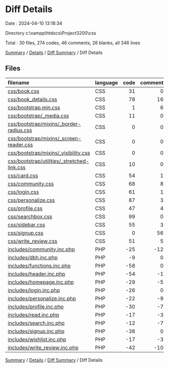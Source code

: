 # Diff Details

Date : 2024-04-10 13:18:34

Directory c:\\xampp\\htdocs\\Project3200\\css

Total : 30 files,  274 codes, 46 comments, 26 blanks, all 346 lines

[Summary](results.md) / [Details](details.md) / [Diff Summary](diff.md) / Diff Details

## Files
| filename | language | code | comment | blank | total |
| :--- | :--- | ---: | ---: | ---: | ---: |
| [css/book.css](/css/book.css) | CSS | 31 | 0 | 5 | 36 |
| [css/book_details.css](/css/book_details.css) | CSS | 78 | 16 | 20 | 114 |
| [css/bootstrap.min.css](/css/bootstrap.min.css) | CSS | 1 | 6 | 0 | 7 |
| [css/bootstrap/_media.css](/css/bootstrap/_media.css) | CSS | 11 | 0 | 2 | 13 |
| [css/bootstrap/mixins/_border-radius.css](/css/bootstrap/mixins/_border-radius.css) | CSS | 0 | 0 | 1 | 1 |
| [css/bootstrap/mixins/_screen-reader.css](/css/bootstrap/mixins/_screen-reader.css) | CSS | 0 | 0 | 1 | 1 |
| [css/bootstrap/mixins/_visibility.css](/css/bootstrap/mixins/_visibility.css) | CSS | 0 | 0 | 1 | 1 |
| [css/bootstrap/utilities/_stretched-link.css](/css/bootstrap/utilities/_stretched-link.css) | CSS | 10 | 0 | 1 | 11 |
| [css/card.css](/css/card.css) | CSS | 54 | 1 | 9 | 64 |
| [css/community.css](/css/community.css) | CSS | 68 | 8 | 14 | 90 |
| [css/login.css](/css/login.css) | CSS | 61 | 1 | 9 | 71 |
| [css/personalize.css](/css/personalize.css) | CSS | 87 | 3 | 13 | 103 |
| [css/profile.css](/css/profile.css) | CSS | 47 | 4 | 11 | 62 |
| [css/searchbox.css](/css/searchbox.css) | CSS | 99 | 0 | 17 | 116 |
| [css/sidebar.css](/css/sidebar.css) | CSS | 55 | 3 | 10 | 68 |
| [css/signup.css](/css/signup.css) | CSS | 0 | 56 | 1 | 57 |
| [css/write_review.css](/css/write_review.css) | CSS | 51 | 5 | 8 | 64 |
| [includes/community.inc.php](/includes/community.inc.php) | PHP | -25 | -12 | -9 | -46 |
| [includes/dbh.inc.php](/includes/dbh.inc.php) | PHP | -9 | 0 | -2 | -11 |
| [includes/functions.inc.php](/includes/functions.inc.php) | PHP | -58 | 0 | -7 | -65 |
| [includes/header.inc.php](/includes/header.inc.php) | PHP | -54 | -1 | -5 | -60 |
| [includes/homepage.inc.php](/includes/homepage.inc.php) | PHP | -29 | -5 | -10 | -44 |
| [includes/login.inc.php](/includes/login.inc.php) | PHP | -26 | 0 | -12 | -38 |
| [includes/personalize.inc.php](/includes/personalize.inc.php) | PHP | -22 | -9 | -6 | -37 |
| [includes/profile.inc.php](/includes/profile.inc.php) | PHP | -30 | -7 | -8 | -45 |
| [includes/read.inc.php](/includes/read.inc.php) | PHP | -17 | -3 | -4 | -24 |
| [includes/search.inc.php](/includes/search.inc.php) | PHP | -12 | -7 | -8 | -27 |
| [includes/signup.inc.php](/includes/signup.inc.php) | PHP | -38 | 0 | -13 | -51 |
| [includes/wishlist.inc.php](/includes/wishlist.inc.php) | PHP | -17 | -3 | -4 | -24 |
| [includes/write_review.inc.php](/includes/write_review.inc.php) | PHP | -42 | -10 | -9 | -61 |

[Summary](results.md) / [Details](details.md) / [Diff Summary](diff.md) / Diff Details